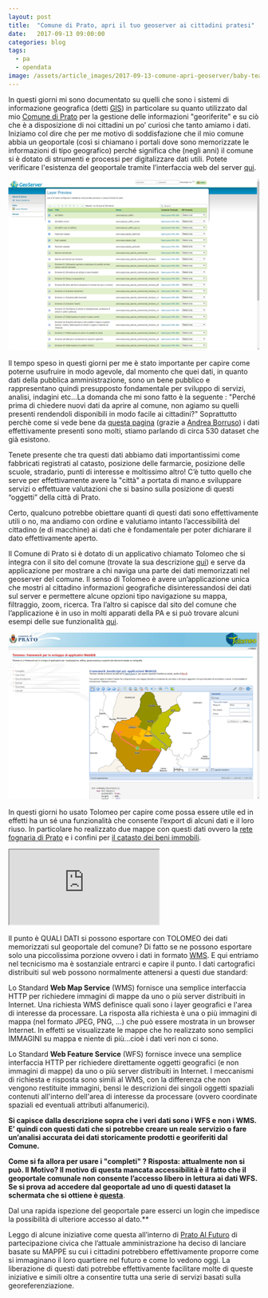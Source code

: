 ```yaml
---
layout: post
title:  "Comune di Prato, apri il tuo geoserver ai cittadini pratesi"
date:   2017-09-13 09:00:00
categories: blog
tags:
  - pa
  - opendata
image: /assets/article_images/2017-09-13-comune-apri-geoserver/baby-tears-small-child-sad-47090.jpeg
---
```


In questi giorni mi sono documentato su quelli che sono i sistemi di informazione geografica (detti [GIS](https://it.wikipedia.org/wiki/Geographic_information_system)) in particolare su quanto utilizzato dal mio [Comune di Prato](http://www.comune.prato.it/) per la gestione delle informazioni "georiferite" e su ciò che è a disposizione di noi cittadini un po’ curiosi che tanto amiamo i dati. Iniziamo col dire che per me motivo di soddisfazione che il mio comune abbia un geoportale (così si chiamano i portali dove sono memorizzate le informazioni di tipo geografico) perché significa che (negli anni) il comune si è dotato di strumenti e processi per digitalizzare dati utili. Potete verificare l'esistenza del geoportale tramite l’interfaccia web del server [qui](http://geoserver.comune.prato.it/geoserver/web/).

![il geoportale di Prato](/assets/article_images/2017-09-13-comune-apri-geoserver/image_0.png)

Il tempo speso in questi giorni per me è stato importante per capire come poterne usufruire in modo agevole, dal momento che quei dati, in quanto dati della pubblica amministrazione, sono un bene pubblico e rappresentano quindi presupposto fondamentale per sviluppo di servizi, analisi, indagini etc...La domanda che mi sono fatto è la seguente : "Perché prima di chiedere nuovi dati da aprire al comune, non agiamo su quelli presenti rendendoli disponibili in modo facile ai cittadini?" Soprattutto perchè come si vede bene da [questa pagina](http://geoserver.comune.prato.it/geoserver/web/wicket/bookmarkable/org.geoserver.web.demo.MapPreviewPage?14) (grazie a [Andrea Borruso](https://twitter.com/aborruso)) i dati effettivamente presenti sono molti, stiamo parlando di circa 530 dataset che già esistono.

Tenete presente che tra questi dati abbiamo dati importantissimi come fabbricati registrati al catasto, posizione delle farmarcie, posizione delle scuole, stradario, punti di interesse e moltissimo altro! C’è tutto quello che serve per effettivamente avere la "città" a portata di mano.e sviluppare servizi o effettuare valutazioni che si basino sulla posizione di questi “oggetti” della città di Prato.

Certo, qualcuno potrebbe obiettare quanti di questi dati sono effettivamente utili o no, ma andiamo con ordine e valutiamo intanto l’accessibilità del cittadino (e di macchine) ai dati che è fondamentale per poter dichiarare il dato effettivamente aperto.

Il Comune di Prato si è dotato di un applicativo chiamato Tolomeo che si integra con il sito del comune (trovate la sua descrizione [qui](http://tolomeogis.comune.prato.it/)) e serve da applicazione per mostrare a chi naviga una parte dei dati memorizzati nel geoserver del comune. Il senso di Tolomeo è avere un’applicazione unica che mostri al cittadino informazioni geografiche disinteressandosi dei dati sul server e permettere alcune opzioni tipo navigazione su mappa, filtraggio, zoom, ricerca. Tra l’altro si capisce dal sito del comune che l’applicazione è in uso in molti apparati della PA e si può trovare alcuni esempi delle sue funzionalità [qui](http://tolomeogis.comune.prato.it/esempi.php).

![l'applicazione Tolomeo](/assets/article_images/2017-09-13-comune-apri-geoserver/image_1.png)

In questi giorni ho usato Tolomeo per capire come possa essere utile ed in effetti ha un sé una funzionalità che consente l’export di alcuni dati e il loro riuso. In particolare ho realizzato due mappe con questi dati ovvero la [rete fognaria di Prato](https://iltempe.github.io/fogne/index) e i confini per [il catasto dei beni immobili](https://iltempe.github.io/mappa_base_immobili/index#11/43.8900/11.1752).

<iframe src="https://iltempe.github.io/mappa_base_immobili/index.html#10/43.8436/11.1830">width="100%" height="100%"</iframe>

Il punto è QUALI DATI si possono esportare con TOLOMEO dei dati memorizzati sul geoportale del comune? Di fatto se ne possono esportare solo una piccolissima porzione ovvero i dati in formato [WMS](http://mappe.comune.prato.it/html/wms/). E qui entriamo nel tecnicismo ma è sostanziale entrarci e capire il punto. I dati cartografici distribuiti sul web possono normalmente attenersi a questi due standard:

Lo Standard **Web Map Service** (WMS) fornisce una semplice interfaccia HTTP per richiedere immagini di mappe da uno o più server distribuiti in Internet. Una richiesta WMS definisce quali sono i layer geografici e l'area di interesse da processare. La risposta alla richiesta è una o più immagini di mappa (nel formato JPEG, PNG, ...) che può essere mostrata in un browser Internet. In effetti se visualizzate le mappe che ho realizzato sono semplici IMMAGINI su mappa e niente di più...cioè i dati veri non ci sono.

Lo Standard **Web Feature Service** (WFS) fornisce invece una semplice interfaccia HTTP per richiedere direttamente oggetti geografici (e non immagini di mappe) da uno o più server distribuiti in Internet. I meccanismi di richiesta e risposta sono simili al WMS, con la differenza che non vengono restituite immagini, bensì le descrizioni dei singoli oggetti spaziali contenuti all'interno dell'area di interesse da processare (ovvero coordinate spaziali ed eventuali attributi alfanumerici).

**Si capisce dalla descrizione sopra che i veri dati sono i WFS e non i WMS. E’ quindi con questi dati che si potrebbe creare un reale servizio o fare un’analisi accurata dei dati storicamente prodotti e georiferiti dal Comune.**

**Come si fa allora per usare i "completi" ?  Risposta: attualmente non si può. Il Motivo? Il motivo di questa mancata accessibilità è il fatto che il geoportale comunale non consente l’accesso libero in lettura ai dati WFS. Se si prova ad accedere dal geoportale ad uno di questi dataset la schermata che si ottiene è [questa](http://geoserver.comune.prato.it/geoserver/comunepo/ows?service=WFS&version=1.0.0&request=GetFeature&typeName=comunepo:cciaa_esercizi_commerciali_divisione_03&maxFeatures=50&outputFormat=csv)**.

Dal una rapida ispezione del geoportale pare esserci un login che impedisce la possibilità di ulteriore accesso al dato.**

Leggo di alcune iniziative come questa all’interno di [Prato Al Futuro](http://www.pratoalfuturo.it/partecipa/il-map-contest/) di partecipazione civica che l’attuale amministrazione ha deciso di lanciare basate su MAPPE su cui i cittadini potrebbero effettivamente proporre come si immaginano il loro quartiere nel futuro e come lo vedono oggi. La liberazione di questi dati potrebbe effettivamente facilitare molte di queste iniziative e simili oltre a consentire tutta una serie di servizi basati sulla georeferenziazione.
